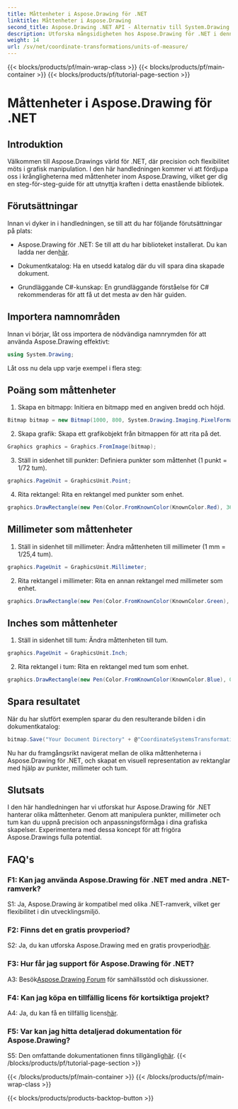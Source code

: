 ```yaml
---
title: Måttenheter i Aspose.Drawing för .NET
linktitle: Måttenheter i Aspose.Drawing
second_title: Aspose.Drawing .NET API - Alternativ till System.Drawing.Common
description: Utforska mångsidigheten hos Aspose.Drawing för .NET i denna djupgående handledning, där du behärskar måttenheter för precisionsgrafik.
weight: 14
url: /sv/net/coordinate-transformations/units-of-measure/
---
```


{{< blocks/products/pf/main-wrap-class >}}
{{< blocks/products/pf/main-container >}}
{{< blocks/products/pf/tutorial-page-section >}}

# Måttenheter i Aspose.Drawing för .NET

## Introduktion

Välkommen till Aspose.Drawings värld för .NET, där precision och flexibilitet möts i grafisk manipulation. I den här handledningen kommer vi att fördjupa oss i krångligheterna med måttenheter inom Aspose.Drawing, vilket ger dig en steg-för-steg-guide för att utnyttja kraften i detta enastående bibliotek.

## Förutsättningar

Innan vi dyker in i handledningen, se till att du har följande förutsättningar på plats:

-  Aspose.Drawing för .NET: Se till att du har biblioteket installerat. Du kan ladda ner den[här](https://releases.aspose.com/drawing/net/).

- Dokumentkatalog: Ha en utsedd katalog där du vill spara dina skapade dokument.

- Grundläggande C#-kunskap: En grundläggande förståelse för C# rekommenderas för att få ut det mesta av den här guiden.

## Importera namnområden

Innan vi börjar, låt oss importera de nödvändiga namnrymden för att använda Aspose.Drawing effektivt:

```csharp
using System.Drawing;
```

Låt oss nu dela upp varje exempel i flera steg:

## Poäng som måttenheter

1. Skapa en bitmapp: Initiera en bitmapp med en angiven bredd och höjd.

```csharp
Bitmap bitmap = new Bitmap(1000, 800, System.Drawing.Imaging.PixelFormat.Format32bppPArgb);
```

2. Skapa grafik: Skapa ett grafikobjekt från bitmappen för att rita på det.

```csharp
Graphics graphics = Graphics.FromImage(bitmap);
```

3. Ställ in sidenhet till punkter: Definiera punkter som måttenhet (1 punkt = 1/72 tum).

```csharp
graphics.PageUnit = GraphicsUnit.Point;
```

4. Rita rektangel: Rita en rektangel med punkter som enhet.

```csharp
graphics.DrawRectangle(new Pen(Color.FromKnownColor(KnownColor.Red), 36f), 72, 72, 72, 72);
```

## Millimeter som måttenheter

1. Ställ in sidenhet till millimeter: Ändra måttenheten till millimeter (1 mm = 1/25,4 tum).

```csharp
graphics.PageUnit = GraphicsUnit.Millimeter;
```

2. Rita rektangel i millimeter: Rita en annan rektangel med millimeter som enhet.

```csharp
graphics.DrawRectangle(new Pen(Color.FromKnownColor(KnownColor.Green), 6.35f), 25.4f, 25.4f, 25.4f, 25.4f);
```

## Inches som måttenheter

1. Ställ in sidenhet till tum: Ändra måttenheten till tum.

```csharp
graphics.PageUnit = GraphicsUnit.Inch;
```

2. Rita rektangel i tum: Rita en rektangel med tum som enhet.

```csharp
graphics.DrawRectangle(new Pen(Color.FromKnownColor(KnownColor.Blue), 0.125f), 1, 1, 1, 1);
```

## Spara resultatet

När du har slutfört exemplen sparar du den resulterande bilden i din dokumentkatalog:

```csharp
bitmap.Save("Your Document Directory" + @"CoordinateSystemsTransformations\UnitsOfMeasure_out.png");
```

Nu har du framgångsrikt navigerat mellan de olika måttenheterna i Aspose.Drawing för .NET, och skapat en visuell representation av rektanglar med hjälp av punkter, millimeter och tum.

## Slutsats

I den här handledningen har vi utforskat hur Aspose.Drawing för .NET hanterar olika måttenheter. Genom att manipulera punkter, millimeter och tum kan du uppnå precision och anpassningsförmåga i dina grafiska skapelser. Experimentera med dessa koncept för att frigöra Aspose.Drawings fulla potential.

## FAQ's

### F1: Kan jag använda Aspose.Drawing för .NET med andra .NET-ramverk?

S1: Ja, Aspose.Drawing är kompatibel med olika .NET-ramverk, vilket ger flexibilitet i din utvecklingsmiljö.

### F2: Finns det en gratis provperiod?

 S2: Ja, du kan utforska Aspose.Drawing med en gratis provperiod[här](https://releases.aspose.com/).

### F3: Hur får jag support för Aspose.Drawing för .NET?

 A3: Besök[Aspose.Drawing Forum](https://forum.aspose.com/c/diagram/17) för samhällsstöd och diskussioner.

### F4: Kan jag köpa en tillfällig licens för kortsiktiga projekt?

 A4: Ja, du kan få en tillfällig licens[här](https://purchase.aspose.com/temporary-license/).

### F5: Var kan jag hitta detaljerad dokumentation för Aspose.Drawing?

 S5: Den omfattande dokumentationen finns tillgänglig[här](https://reference.aspose.com/drawing/net/).
{{< /blocks/products/pf/tutorial-page-section >}}

{{< /blocks/products/pf/main-container >}}
{{< /blocks/products/pf/main-wrap-class >}}

{{< blocks/products/products-backtop-button >}}
